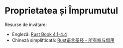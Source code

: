 # Proprietatea și Împrumutul
Resurse de învățare: 
- Engleză: [Rust Book 4.1-4.4](https://doc.rust-lang.org/book/ch04-00-understanding-ownership.html)
- Chineză simplifticată: [Rust语言圣经 - 所有权与借用](https://course.rs/basic/ownership/index.html)

